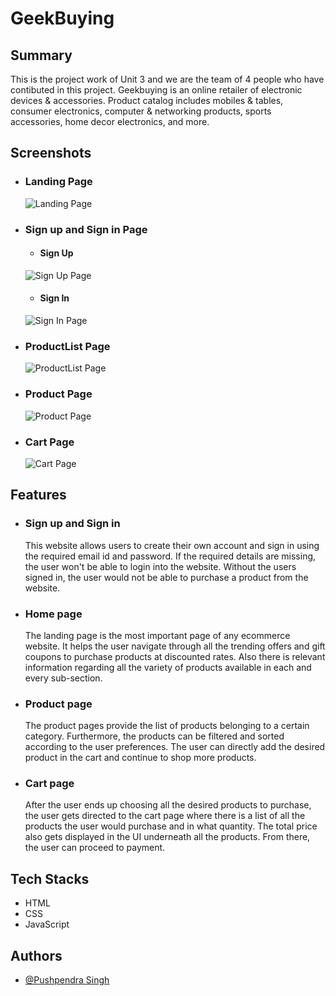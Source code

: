# GeekBuying

## Summary
This is the project work of Unit 3 and we are the team of 4 people who have contibuted in this project.
Geekbuying is an online retailer of electronic devices & accessories. Product catalog includes mobiles & tables, consumer electronics, computer & networking products, sports accessories, home decor electronics, and more.

## Screenshots
- ### Landing Page

  ![Landing Page](https://i.ibb.co/4fMfVVN/GBuying-Home-Page.png)
  
- ### Sign up and Sign in Page
  
  - #### Sign Up
  ![Sign Up Page](https://i.ibb.co/GJTSytr/GBuying-Sign-Up.png)
  
  - #### Sign In
  ![Sign In Page](https://i.ibb.co/7VhKbgj/GBuying-Sign-In.png)  

- ### ProductList Page

  ![ProductList Page](https://i.ibb.co/4PTR7vC/GBuying-Product-List.png)
  
- ### Product Page

  ![Product Page](https://i.ibb.co/zhSXtbb/GBuying-Product.png)  
 
- ### Cart Page
 
  ![Cart Page](https://i.ibb.co/12rg4gr/GBuying-Cart.png)
  
## Features
- ### Sign up and Sign in 
  This website allows users to create their own account and sign in using the required email id and password. If the required details are missing, the user won't be able to login into the website. Without the users signed in, the user would not be able to purchase a product from the website.
- ### Home page
  The landing page is the most important page of any ecommerce website. It helps the user navigate through all the trending offers and gift coupons to purchase products at discounted rates. Also there is relevant information regarding all the variety of products available in each and every sub-section.
- ### Product page
  The product pages provide the list of products belonging to a certain category. Furthermore, the products can be filtered and sorted according to the user preferences. The user can directly add the desired product in the cart and continue to shop more products.
- ### Cart page
  After the user ends up choosing all the desired products to purchase, the user gets directed to the cart page where there is a list of all the products the user would purchase and in what quantity. The total price also gets displayed in the UI underneath all the products. From there, the user can proceed to payment. 

## Tech Stacks
- HTML
- CSS
- JavaScript

## Authors

- [@Pushpendra Singh](http://github.com/Tiger78)






































